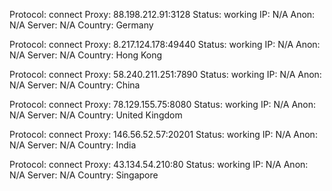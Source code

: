 Protocol: connect
Proxy: 88.198.212.91:3128
Status: working
IP: N/A
Anon: N/A
Server: N/A
Country: Germany

Protocol: connect
Proxy: 8.217.124.178:49440
Status: working
IP: N/A
Anon: N/A
Server: N/A
Country: Hong Kong

Protocol: connect
Proxy: 58.240.211.251:7890
Status: working
IP: N/A
Anon: N/A
Server: N/A
Country: China

Protocol: connect
Proxy: 78.129.155.75:8080
Status: working
IP: N/A
Anon: N/A
Server: N/A
Country: United Kingdom

Protocol: connect
Proxy: 146.56.52.57:20201
Status: working
IP: N/A
Anon: N/A
Server: N/A
Country: India

Protocol: connect
Proxy: 43.134.54.210:80
Status: working
IP: N/A
Anon: N/A
Server: N/A
Country: Singapore

